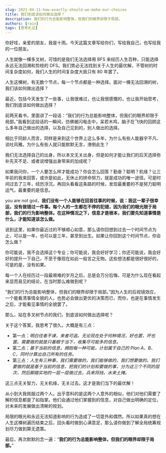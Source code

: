 ```yaml
---
slug: 2021-04-11-how-exactly-should-we-make-our-choices
title: 我们到底该如何做出选择？
description: 我们的行为总能影响整体，但我们的眼界却限于局部。
authors: [rain]
tags: [思考札记]
---
```


你好哇，亲爱的朋友，我是十雨。今天这篇文章写给你们，写给我自己，也写给我的一位朋友。

人生就像一棵多叉树，可惜的是我们无法选择用 BFS 来经历人生百种，只能选择永远无法回溯和剪枝的 DFS。我们势必无法找到关于人生的最优解，不管树的时间复杂度如何，我们人生的时间复杂度大抵只有 80 年罢了。

人生这棵树，有无数个节点，每一个节点都是一种选择。面对一棵无法回溯的树，我们该如何做出选择？

最近，包括今天发生了一些事，让我很难过，也让我很感慨的，也让我开始思考，我们到底该如何做出选择？

前两天看书，里面讲了一段话：“我们的行为总能影响整体，但我们的眼界却限于局部。”我看到这段话的一瞬间，仿佛被闪电击中，呆若木鸡，脑子在飞快的回顾这么多年自己做出的选择，以及自己见到的，别人做出的选择。

相比于同龄人而言，同样是来到这个世界上这么多年，为什么有些人能器宇不凡、谈吐风雅。为什么有些人就只能默默无言，潦倒此生？

我们无法选择自己的出身，所以本文无关出身，但是如何才能让我们的后天选择弥补先天不足、或者说增强出身带来的加成呢？

如果我问你，一个人要怎么样才能成功？你会怎么回答？勤奋？聪明？机缘？让三年前的我来回答，或许是如此，无休止的拼命努力，就是成功的唯一途径。可是时间过去了三年，经历浮沉，再回头看看这条路的时候，发现最重要的不是努力聪明运气，最重要的是信息。

you are not god，**我们没有一个人能够在回首往事的时候，说：我这一辈子很幸运，没有做错过一件事。每个人的一生都在不停的犯错，因为我们的眼光限于局部，我们的行为影响整体。在这种情况之下，信息才是根本，我们要先知道事情是什么，才能知道该怎么做。**

说到这里，如果你最近过的不够顺心如意，那么请你回想到过去一个时间节点为止，可以是一年，也可以是三年，甚至到出生。如果让你回到这个时间节点，你会怎么做？

你可能说，我不会选择这个专业；你可能说，我会好好学习；你还可能说，我会好好的提升一下自己，不至于像现在如此一般言之无物。这些想法都是很好很好的，可是的是，没有如果。

每一个人在经历过一段最艰难的岁月之后，总是会万分后悔，可是为什么现在看起来显而易见的结论，在当时那么难做到呢？

“我们的行为总能影响整体，但我们的眼界却限于局部。”因为人生的后视镜效应，一个能看清事情全貌的人，也势必会做出更优的决策而已，而你，也是在事情发生之后，才能看见事情的全貌罢了。

那么，站在多叉树节点的我们，到底该如何做出选择呢？

关于这个答案，我思考了很久。大概是有三点：

- 第一点：*明白往者不谏，来者可追。无论现在处于何种境况，好也罢，坏也罢。需要做的就是只着眼于当下，收集尽可能多的信息。*
- 第二点：*基于当前的信息，拥抱每一种可能，计划属于自己的 Plan A、B、C，同时计算出自己所有的任务。*
- 第三点：*人生有三种事，我们需要做的，我们能够做的，我们想要做的。我们要做的就是基于当前的信息，把我们的计划和要做的事，分为这三个不同的层次，然后脚踏实地的一层一层做过去，兵来将挡，水来土掩。*

这三点无关智力，无关机缘，无关过去。这才是我们当下的最优解！

从小到大我佩服过两个人。出乎意料的是这两个人意外的相似，他们对他们需要了解的信息都是了如指掌。他们会通过他们掌握到的信息，对自己做出明确的定位，对未来的发展做出清晰的规划。

局限的眼光和永远无法知道影响的行为造成了一切意外和偶然。所以如果真的想在人生这棵树遍历结束之后，回头看时做到心满意足，那么请你做到了解全局统筹规划尽力做到算无遗策。

最后，再次默默的念一遍：“**我们的行为总能影响整体，但我们的眼界却限于局部。**”
